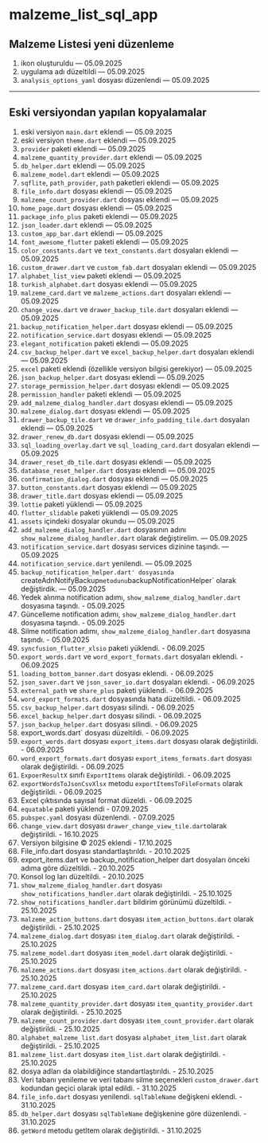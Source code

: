 # malzeme_list_sql_app

## Malzeme Listesi yeni düzenleme

1. ikon oluşturuldu — 05.09.2025
2. uygulama adı düzeltildi — 05.09.2025
3. `analysis_options_yaml` dosyası düzenlendi — 05.09.2025

---

## Eski versiyondan yapılan kopyalamalar

1. eski versiyon `main.dart` eklendi — 05.09.2025
2. eski versiyon `theme.dart` eklendi — 05.09.2025
3. `provider` paketi eklendi — 05.09.2025
4. `malzeme_quantity_provider.dart` eklendi — 05.09.2025
5. `db_helper.dart` eklendi — 05.09.2025
6. `malzeme_model.dart` eklendi — 05.09.2025
7. `sqflite`, `path_provider`, `path` paketleri eklendi — 05.09.2025
8. `file_info.dart` dosyası eklendi — 05.09.2025
9. `malzeme_count_provider.dart` dosyası eklendi — 05.09.2025
10. `home_page.dart` dosyası eklendi — 05.09.2025
11. `package_info_plus` paketi eklendi — 05.09.2025
12. `json_loader.dart` eklendi — 05.09.2025
13. `custom_app_bar.dart` eklendi — 05.09.2025
14. `font_awesome_flutter` paketi eklendi — 05.09.2025
15. `color_constants.dart` ve `text_constants.dart` dosyaları eklendi — 05.09.2025
16. `custom_drawer.dart` ve `custom_fab.dart` dosyaları eklendi — 05.09.2025
17. `alphabet_list_view` paketi eklendi — 05.09.2025
18. `turkish_alphabet.dart` dosyası eklendi — 05.09.2025
19. `malzeme_card.dart` ve `malzeme_actions.dart` dosyaları eklendi — 05.09.2025
20. `change_view.dart` ve `drawer_backup_tile.dart` dosyaları eklendi — 05.09.2025
21. `backup_notification_helper.dart` dosyası eklendi — 05.09.2025
22. `notification_service.dart` dosyası eklendi — 05.09.2025
23. `elegant_notification` paketi eklendi — 05.09.2025
24. `csv_backup_helper.dart` ve `excel_backup_helper.dart` dosyaları eklendi — 05.09.2025
25. `excel` paketi eklendi (özellikle versiyon bilgisi gerekiyor) — 05.09.2025
26. `json_backup_helper.dart` dosyası eklendi — 05.09.2025
27. `storage_permission_helper.dart` dosyası eklendi — 05.09.2025
28. `permission_handler` paketi eklendi — 05.09.2025
29. `add_malzeme_dialog_handler.dart` dosyası eklendi — 05.09.2025
30. `malzeme_dialog.dart` dosyası eklendi — 05.09.2025
31. `drawer_backup_tile.dart` ve `drawer_info_padding_tile.dart` dosyaları eklendi — 05.09.2025
32. `drawer_renew_db.dart` dosyası eklendi — 05.09.2025
33. `sql_loading_overlay.dart` ve `sql_loading_card.dart` dosyaları eklendi — 05.09.2025
34. `drawer_reset_db_tile.dart` dosyası eklendi — 05.09.2025
35. `database_reset_helper.dart` dosyası eklendi — 05.09.2025
36. `confirmation_dialog.dart` dosyası eklendi — 05.09.2025
37. `button_constants.dart` dosyası eklendi — 05.09.2025
38. `drawer_title.dart` dosyası eklendi — 05.09.2025
39. `lottie` paketi yüklendi — 05.09.2025
40. `flutter_slidable` paketi yüklendi — 05.09.2025
41. `assets` içindeki dosyalar okundu — 05.09.2025
42. `add_malzeme_dialog_handler.dart` dosyasının adını `show_malzeme_dialog_handler.dart` olarak değiştirelim. — 05.09.2025
43. `notification_service.dart` dosyası services dizinine taşındı. — 05.09.2025
44. `notification_service.dart` yenilendi. — 05.09.2025
45. `backup_notification_helper.dart' dosyasında `createAdnNotifyBackup` metodunu `backupNotificationHelper` olarak değiştirdik. — 05.09.2025
46. Yedek alınma notification adımı, `show_malzeme_dialog_handler.dart` dosyasına taşındı. - 05.09.2025
47. Güncelleme notification adımı, `show_malzeme_dialog_handler.dart` dosyasına taşındı. - 05.09.2025 
48. Silme notification adımı, `show_malzeme_dialog_handler.dart` dosyasına taşındı. - 05.09.2025
49. `syncfusion_flutter_xlsio` paketi yüklendi. - 06.09.2025
50. `export_words.dart` ve `word_export_formats.dart` dosyaları eklendi. - 06.09.2025
51. `loading_bottom_banner.dart` dosyası eklendi. - 06.09.2025
52. `json_saver.dart` ve `json_saver_io.dart` dosyaları eklendi. - 06.09.2025
53. `external_path` ve `share_plus` paketi yüklendi. - 06.09.2025
54. `word_export_formats.dart` dosyasında hata düzeltildi. - 06.09.2025
55. `csv_backup_helper.dart` dosyası silindi. - 06.09.2025
56. `excel_backup_helper.dart` dosyası silindi. - 06.09.2025
57. `json_backup_helper.dart` dosyası silindi. - 06.09.2025
58. export_words.dart` dosyası düzeltildi. - 06.09.2025
59. `export_words.dart` dosyası `export_items.dart` dosyası olarak değiştirildi. - 06.09.2025
60. `word_export_formats.dart` dosyası `export_items_formats.dart` dosyası olarak değiştirildi. - 06.09.2025
61. `ExpoerResultX` sınıfı `ExportItems` olarak değiştirildi. - 06.09.2025
62. `exportWordsToJsonCsvXlsx` metodu `exportItemsToFileFormats` olarak değiştirildi. - 06.09.2025
63. Excel çıktısında sayısal format düzeldi. - 06.09.2025
64. `equatable` paketi yüklendi - 07.09.2025
65. `pubspec.yaml` dosyası düzenlendi. - 07.09.2025
66. `change_view.dart` dosyası `drawer_change_view_tile.dart`olarak değiştirildi. - 16.10.2025
67. Versiyon bilgisine © 2025 eklendi - 17.10.2025
68. File_info.dart dosyası standartlaştırıldı. - 20.10.2025
69. export_items.dart ve backup_notification_helper dart dosyaları önceki adıma göre düzeltildi. - 20.10.2025
70. Konsol log ları düzeltildi. - 20.10.2025
71. `show_malzeme_dialog_handler.dart` dosyası `show_notifications_handler.dart` olarak değiştirildi. - 25.10.1025
72. `show_notifications_handler.dart` bildirim görünümü düzeltildi. - 25.10.2025
73. `malzeme_action_buttons.dart` dosyası `item_action_buttons.dart` olarak değiştirildi. - 25.10.2025
74. `malzeme_dialog.dart` dosyası `item_dialog.dart` olarak değiştirildi. - 25.10.2025
75. `malzeme_model.dart` dosyası `item_model.dart` olarak değiştirildi. - 25.10.2025
76. `malzeme_actions.dart` dosyası `item_actions.dart` olarak değiştirildi. - 25.10.2025
77. `malzeme_card.dart` dosyası `item_card.dart` olarak değiştirildi. - 25.10.2025
78. `malzeme_quantity_provider.dart` dosyası `item_quantity_provider.dart` olarak değiştirildi. - 25.10.2025
79. `malzeme_count_provider.dart` dosyası `item_count_provider.dart` olarak değiştirildi. - 25.10.2025
80. `alphabet_malzeme_list.dart` dosyası `alphabet_item_list.dart` olarak değiştirildi. - 25.10.2025
81. `malzeme_list.dart` dosyası `item_list.dart` olarak değiştirildi. - 25.10.2025
82. dosya adları da olabildiğince standartlaştırıldı. - 25.10.2025
83. Veri tabanı yenileme ve veri tabanı silme seçenekleri `custom_drawer.dart` kodundan geçici olarak iptal edildi. - 31.10.2025
84. `file_info.dart` dosyası yenilendi. `sqlTableName` değişkeni eklendi. - 31.10.2025
85. `db_helper.dart` dosyası `sqlTableName` değişkenine göre düzenlendi. - 31.10.2025
86. `getWord` metodu getItem olarak değiştirildi. - 31.10.2025






